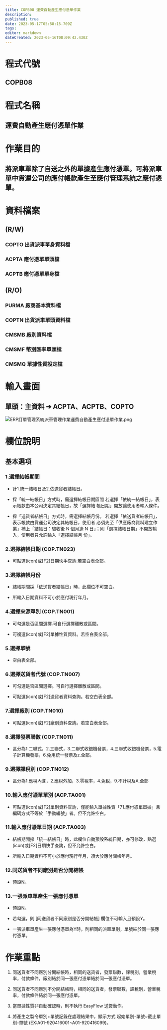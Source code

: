 ```yaml
---
title: COPB08 運費自動產生應付憑單作業
description: 
published: true
date: 2023-05-17T05:58:15.709Z
tags: 
editor: markdown
dateCreated: 2023-05-16T08:09:42.430Z
---
```


# 程式代號
## COPB08

# 程式名稱
## 運費自動產生應付憑單作業

# 作業目的
## 將派車單除了自送之外的單據產生應付憑單。可將派車單中貨運公司的應付帳款產生至應付管理系統之應付憑單。

# 資料檔案
## (R/W)
### COPTO 出貨派車單身資料檔
### ACPTA 應付憑單單頭檔
### ACPTB 應付憑單單身檔

## (R/O)
### PURMA 廠商基本資料檔
### COPTN 出貨派車單頭資料檔
### CMSMB 廠別資料檔
### CMSMF 幣別匯率單頭檔
### CMSMQ 單據性質設定檔

# 輸入畫面
## 單頭：主資料 ➔ ACPTA、ACPTB、COPTO

![ERP訂單管理系統派車管理作業運費自動產生應付憑單作業.png](http://192.168.25.60:8000/files/file_storage/46c00414.png)


# 欄位說明
## 基本選項
### 1.選擇結帳期間

* 計1.統一結帳日及2.依送貨者結帳日。

* 採「統一結帳日」方式時，需選擇結帳日期區間
若選擇「依統一結帳日」，表示帳款由本公司決定其結帳日，故「選擇結
帳日期」開放讓使用者輸入條件。

* 採「送貨者結帳日」方式時，需選擇結帳月份。
若選擇「依送貨者結帳日」，表示帳款由貨運公司決定其結帳日，使用者
必須先至「供應廠商資料建立作業」補上「結帳日：驗收後 N 個月逢 N
日」；則「選擇結帳日期」不開放輸入，使用者只允許輸入「選擇結帳月
份」。


### 2.選擇結帳日期 (COP.TN023)

* 可點選(icon)或[F2]日期快手查詢.若空白表全部。

### 3.選擇結帳月份

* 結帳期間採「依送貨者結帳日」時，此欄位不可空白。

* 所輸入日期資料不可小於應付現行年月。

### 4.選擇來源單別 (COP.TN001)

* 可勾選是否區間選擇.可自行選擇離散或區間。

* 可複選(icon)或[F2]單據性質資料。若空白表全部。

### 5.選擇單號

* 空白表全部。

### 6.選擇送貨者代號 (COP.TN007)

* 可勾選是否區間選擇。可自行選擇離散或區間。

* 可點選(icon)或[F2]送貨者資料查詢。若空白表全部。

### 7.選擇廠別 (COP.TN010)

* 可點選(icon)或[F2]廠別資料查詢。若空白表全部。

### 8.選擇發票聯數 (COP.TN011)

* 區分為1.二聯式，2.三聯式，3.二聯式收銀機發票，4.三聯式收銀機發票，5.電子計算機發票，6.免用統一發票及z.全部。

### 9.選擇課稅別 (COP.TN012)

* 區分為1.應稅內含，2.應稅外加，3.零稅率，4.免稅，9.不計稅及A.全部

### 10.輸入應付憑單單別 (ACP.TA001)

* 可點選(icon)或[F2]單別資料查詢，僅能輸入單據性質「71.應付憑單單據」且編碼方式不等於「手動編號」者。但不允許空白。

### 11.輸入應付憑單日期 (ACP.TA003)

* 結帳期間採「統一結帳日」時，此欄位自動預設系統日期，亦可修改，點選(icon)或[F2]日期快手查詢，但不允許空白。

* 所輸入日期資料不可小於應付現行年月，須大於應付關帳年月。

### 12.同送貨者不同廠別是否分開結帳

* 預設N。

### 13.一張派車單產生一張應付憑單

* 預設N。

* 若勾選，則 [同送貨者不同廠別是否分開結帳] 欄位不可輸入且預設Y。

* 一張派車單產生一張應付憑單為Y時，則相同的派車單別，單號結於同一張應付憑單。

# 作業重點
1. 同送貨者不同廠別分開結帳時，相同的送貨者，發票聯數，課稅別，營業稅率，付款條件，廠別結於同一張應付憑單結於同一張應付憑單。

2. 同送貨者不同廠別不分開結帳時，相同的送貨者，發票聯數，課稅別，營業稅率，付款條件結於同一張應付憑單。

3. 當單據性質非自動確認時，則不執行 EasyFlow 送簽動作。 

4. 將產生之製令單別+單號記錄在處理結果中，顯示方式 起始單別-單號~截止單別-單號 (EX:A01-920416001~A01-920416099)。



